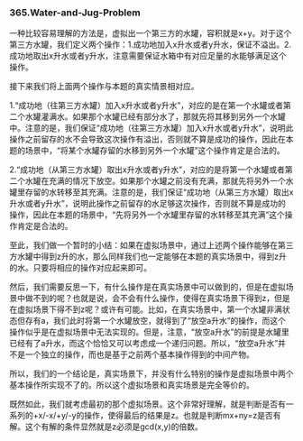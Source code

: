 ### 365.Water-and-Jug-Problem

一种比较容易理解的方法是，虚拟出一个第三方的水罐，容积就是x+y。对于这个第三方水罐，我们定义两个操作：1.成功地加入x升水或者y升水，保证不溢出。2.成功地取出x升水或者y升水，注意需要保证水箱中有对应足量的水能够满足这个操作。

接下来我们将上面两个操作与本题的真实情景相对应。

1.“成功地（往第三方水罐）加入x升水或者y升水”，对应的是在第一个水罐或者第二个水罐灌满水。如果那个水罐已经有部分水了，那就先将其移到另外一个水罐中。注意的是，我们保证“成功地（往第三方水罐）加入x升水或者y升水”，说明此操作之前留存的水不会导致这次操作有溢出，否则就不算是成功的操作，因此在本题的场景中，“将某个水罐存留的水移到另外一个水罐”这个操作肯定是合法的。

2.“成功地（从第三方水罐）取出x升水或者y升水”，对应的是将第一个水罐或者第二个水罐在充满的情况下放空。如果那个水罐之前没有充满，那就先将另外一个水罐里存留的水转移至其充满。注意的是，我们保证“成功地（从第三方水罐）取出x升水或者y升水”，说明此操作之前留存的水足够这次操作，否则就不算是成功的操作，因此在本题的场景中，“先将另外一个水罐里存留的水转移至其充满”这个操作肯定是合法的。

至此，我们做一个暂时的小结：如果在虚拟场景中，通过上述两个操作能够在第三方水罐中得到z升的水，那么同样我们也一定能够在本题的真实场景中，得到z升的水。只要将相应的操作对应起来即可。

然后，我们需要反思一下，有什么操作是在真实场景中可以做到的，但是在虚拟场景中做不到的呢？也就是说，会不会有什么操作，使得在真实场景下得到z，但是在虚拟场景下得不到z呢？或许有可能。比如，在真实场景中，第一个水罐非满状态但存有a，我们此时将第一个水罐放空，就得到了“放空a升水”的操作，而这个操作似乎是在虚拟场景中无法实现的。但是，注意，“放空a升水”的前提是水罐里已经有了a升水，而这个恰恰又可以考虑成一个递归问题。所以，“放空a升水”并不是一个独立的操作，而也是基于之前两个基本操作得到的中间产物。

所以，我们的一个结论是，真实场景下，并没有什么特别的操作是虚拟场景中两个基本操作所实现不了的。所以这个虚拟场景和真实场景是完全等价的。

既然如此，我们就考虑最初的那个虚拟场景。这个非常好理解，就是判断是否有一系列的+x/-x/+y/-y的操作，使得最后的结果是z。也就是判断mx+ny=z是否有解。这个有解的条件显然就是z必须是gcd(x,y)的倍数。
